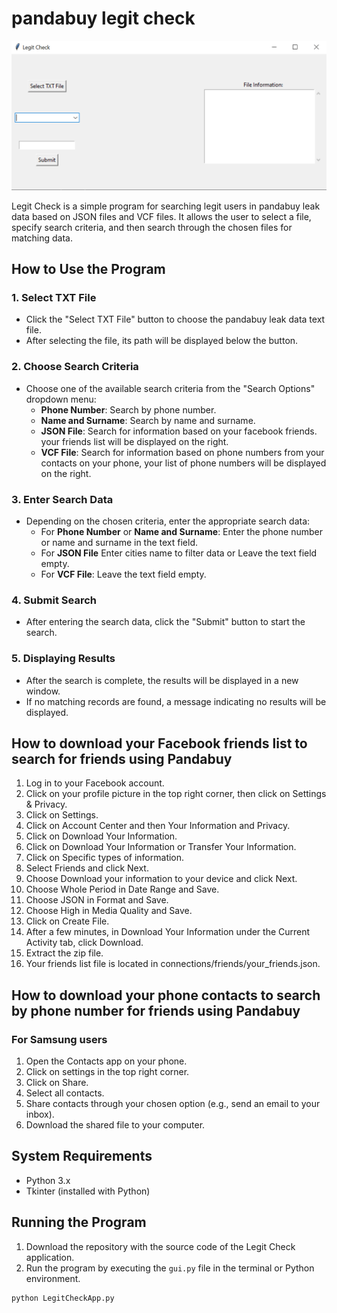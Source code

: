 # pandabuy legit check
![](images/gui.png)

Legit Check is a simple program for searching legit users in pandabuy leak data based on JSON files and VCF files. It allows the user to select a file, specify search criteria, and then search through the chosen files for matching data.

## How to Use the Program

### 1. Select TXT File

- Click the "Select TXT File" button to choose the pandabuy leak data text file.
- After selecting the file, its path will be displayed below the button.

### 2. Choose Search Criteria

- Choose one of the available search criteria from the "Search Options" dropdown menu:
  - **Phone Number**: Search by phone number.
  - **Name and Surname**: Search by name and surname.
  - **JSON File**: Search for information based on your facebook friends. your friends list will be displayed on the right.
  - **VCF File**: Search for information based on phone numbers from your contacts on your phone, your list of phone numbers will be displayed on the right.
### 3. Enter Search Data

- Depending on the chosen criteria, enter the appropriate search data:
  - For **Phone Number** or **Name and Surname**: Enter the phone number or name and surname in the text field.
  - For **JSON File** Enter cities name to filter data or Leave the text field empty.
  - For **VCF File**: Leave the text field empty.

### 4. Submit Search

- After entering the search data, click the "Submit" button to start the search.

### 5. Displaying Results

- After the search is complete, the results will be displayed in a new window.
- If no matching records are found, a message indicating no results will be displayed.

## How to download your Facebook friends list to search for friends using Pandabuy
1. Log in to your Facebook account.
2. Click on your profile picture in the top right corner, then click on Settings & Privacy.
3. Click on Settings.
4. Click on Account Center and then Your Information and Privacy.
5. Click on Download Your Information.
6. Click on Download Your Information or Transfer Your Information.
7. Click on Specific types of information.
8. Select Friends and click Next.
9. Choose Download your information to your device and click Next.
10. Choose Whole Period in Date Range and Save.
11. Choose JSON in Format and Save.
12. Choose High in Media Quality and Save.
13. Click on Create File.
14. After a few minutes, in Download Your Information under the Current Activity tab, click Download.
15. Extract the zip file.
16. Your friends list file is located in connections/friends/your_friends.json.

## How to download your phone contacts to search by phone number for friends using Pandabuy
### For Samsung users
1. Open the Contacts app on your phone.
2. Click on settings in the top right corner.
3. Click on Share.
4. Select all contacts.
5. Share contacts through your chosen option (e.g., send an email to your inbox).
6. Download the shared file to your computer.

## System Requirements

- Python 3.x
- Tkinter (installed with Python)

## Running the Program

1. Download the repository with the source code of the Legit Check application.
2. Run the program by executing the `gui.py` file in the terminal or Python environment.

```bash
python LegitCheckApp.py

